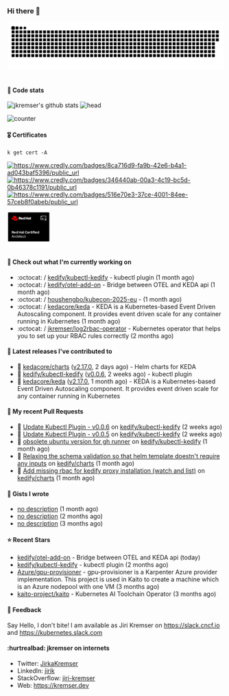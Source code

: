 ### Hi there 👋

<picture>
  <source media="(prefers-color-scheme: dark)" srcset="github-snake-dark.svg" />
  <source media="(prefers-color-scheme: light)" srcset="github-snake.svg" />
  <img alt="github-snake" src="github-snake.svg" />
</picture>
<img src="css.svg" width="5" height="5" alt="css-in-readme">

#### 📱 Code stats

![jkremser's github stats](https://github-readme-stats.vercel.app/api?username=jkremser&count_private=true&show_icons=true&hide_border=false&theme=tokyonight&title_color=5bcdec&bg_color=0d1117&border_radius=false) ![head](https://user-images.githubusercontent.com/535866/175570014-71166aaa-95f7-4a4f-869c-93a16481de4e.jpeg)



![counter](https://komarev.com/ghpvc/?username=jkremser&color=5bcdec&style=for-the-badge)

#### 🎖 Certificates
```
k get cert -A
```
<p align="left">
    <a href="https://www.credly.com/badges/8ca716d9-fa9b-42e6-b4a1-ad043baf5396/public_url">
        <img src="https://training.linuxfoundation.org/wp-content/uploads/2022/11/CKA.png" alt="https://www.credly.com/badges/8ca716d9-fa9b-42e6-b4a1-ad043baf5396/public_url" width="110" height="110"/>
    </a>
    <a href="https://www.credly.com/badges/346440ab-00a3-4c19-bc5d-0b46378c1191/public_url">
        <img src="https://training.linuxfoundation.org/wp-content/uploads/2022/11/CKS.png" alt="https://www.credly.com/badges/346440ab-00a3-4c19-bc5d-0b46378c1191/public_url" width="110" height="110"/>
    </a>
    <a href="https://www.credly.com/badges/516e70e3-37ce-4001-84ee-57ceb8f0abeb/public_url">
        <img src="https://training.linuxfoundation.org/wp-content/uploads/2020/11/lfcs_111820-300x300.png" alt="https://www.credly.com/badges/516e70e3-37ce-4001-84ee-57ceb8f0abeb/public_url" width="110" height="110"/>
    </a>
    <a href="https://rhtapps.redhat.com/verify/?certId=120-194-022">
        <img src="./rhca.png" alt="https://rhtapps.redhat.com/verify/?certId=120-194-022" width="100" height="100"/>
    </a>
</p>

#### 👷 Check out what I'm currently working on

- :octocat: / [kedify/kubectl-kedify](https://github.com/kedify/kubectl-kedify) - kubectl plugin (1 month ago)
- :octocat: / [kedify/otel-add-on](https://github.com/kedify/otel-add-on) - Bridge between OTEL and KEDA api (1 month ago)
- :octocat: / [houshengbo/kubecon-2025-eu](https://github.com/houshengbo/kubecon-2025-eu) -  (1 month ago)
- :octocat: / [kedacore/keda](https://github.com/kedacore/keda) -  KEDA is a Kubernetes-based Event Driven Autoscaling component. It provides event driven scale for any container running in Kubernetes  (1 month ago)
- :octocat: / [jkremser/log2rbac-operator](https://github.com/jkremser/log2rbac-operator) - Kubernetes operator that helps you to set up your RBAC rules correctly (2 months ago)

#### 🔭 Latest releases I've contributed to

- 🎉 [kedacore/charts](https://github.com/kedacore/charts) ([v2.17.0](https://github.com/kedacore/charts/releases/tag/v2.17.0), 2 days ago) - Helm charts for KEDA
- 🎉 [kedify/kubectl-kedify](https://github.com/kedify/kubectl-kedify) ([v0.0.6](https://github.com/kedify/kubectl-kedify/releases/tag/v0.0.6), 2 weeks ago) - kubectl plugin
- 🎉 [kedacore/keda](https://github.com/kedacore/keda) ([v2.17.0](https://github.com/kedacore/keda/releases/tag/v2.17.0), 1 month ago) -  KEDA is a Kubernetes-based Event Driven Autoscaling component. It provides event driven scale for any container running in Kubernetes 

#### 🔨 My recent Pull Requests

- 💪 [Update Kubectl Plugin - v0.0.6](https://github.com/kedify/kubectl-kedify/pull/24) on [kedify/kubectl-kedify](https://github.com/kedify/kubectl-kedify) (2 weeks ago)
- 💪 [Update Kubectl Plugin - v0.0.5](https://github.com/kedify/kubectl-kedify/pull/22) on [kedify/kubectl-kedify](https://github.com/kedify/kubectl-kedify) (2 weeks ago)
- 💪 [obsolete ubuntu version for gh runner](https://github.com/kedify/kubectl-kedify/pull/19) on [kedify/kubectl-kedify](https://github.com/kedify/kubectl-kedify) (1 month ago)
- 💪 [Relaxing the schema validation so that helm template doestn&#39;t require any inputs](https://github.com/kedify/charts/pull/143) on [kedify/charts](https://github.com/kedify/charts) (1 month ago)
- 💪 [Add missing rbac for kedify proxy installation (watch and list)](https://github.com/kedify/charts/pull/141) on [kedify/charts](https://github.com/kedify/charts) (1 month ago)

#### 📓 Gists I wrote

- [no description](https://gist.github.com/a2504f630ae0e73fffb4ab9bbd23a90a) (1 month ago)
- [no description](https://gist.github.com/ad3dc850b96b54ecc8657204645300e9) (2 months ago)
- [no description](https://gist.github.com/745f70911ca695b13c5e9b330c1959cc) (3 months ago)

#### ⭐ Recent Stars

- [kedify/otel-add-on](https://github.com/kedify/otel-add-on) - Bridge between OTEL and KEDA api (today)
- [kedify/kubectl-kedify](https://github.com/kedify/kubectl-kedify) - kubectl plugin (2 months ago)
- [Azure/gpu-provisioner](https://github.com/Azure/gpu-provisioner) - gpu-provisioner is a Karpenter Azure provider implementation. This project is used in Kaito to create a machine which is an Azure nodepool with one VM (3 months ago)
- [kaito-project/kaito](https://github.com/kaito-project/kaito) - Kubernetes AI Toolchain Operator (3 months ago)

#### 💬 Feedback

Say Hello, I don't bite! I am available as Jiri Kremser on https://slack.cncf.io and https://kubernetes.slack.com


#### :hurtrealbad: jkremser on internets

- Twitter: <a href="https://twitter.com/JirkaKremser">JirkaKremser</a>
- LinkedIn: <a href="https://www.linkedin.com/in/jirik/">jirik</a>
- StackOverflow: <a href="https://stackoverflow.com/users/1594980/jiri-kremser">jiri-kremser</a>
- Web: https://kremser.dev